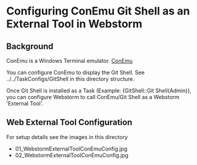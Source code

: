 # Configuring ConEmu Git Shell as an External Tool in Webstorm
## Background
ConEmu is a Windows Terminal emulator. [ConEmu](https://conemu.github.io/)

You can configure ConEmu to display the Git Shell. See ../../TaskConfigs/GitShell
in this directory structure.

Once Git Shell is installed as a Task (Example: {GitShell::Git Shell(Admin)},
you can configure Webstorm to call ConEmu/Git Shell as a Webstorm 'External Tool'.

## Web External Tool Configuration
For setup details see the images in this directory
* 01_WebstormExternalToolConEmuConfig.jpg
* 02_WebstormExternalToolConEmuConfig.jpg



